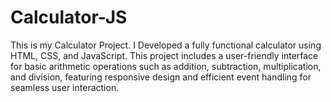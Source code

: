 # Calculator-JS
 This is my Calculator Project. I Developed a fully functional calculator using HTML, CSS, and JavaScript. This project includes a user-friendly interface for basic arithmetic operations such as addition, subtraction, multiplication, and division, featuring responsive design and efficient event handling for seamless user interaction.
